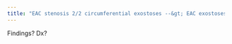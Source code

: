 ```yaml
---
title: "EAC stenosis 2/2 circumferential exostoses --&gt; EAC exostoses (Surfer's ear 2/2 cold water exposure)"
---
```

Findings? Dx?

